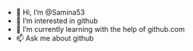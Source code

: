 - 👋 Hi, I’m @Samina53
- 👀 I’m interested in github
- 🌱 I’m currently learning with the help of github.com
- 📫 Ask me about github
<!---
Samina53/Samina53 is a ✨ special ✨ repository because its `README.md` (this file) appears on your GitHub profile.
You can click the Preview link to take a look at your changes.
--->
